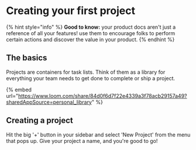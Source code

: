 # Creating your first project

{% hint style="info" %}
**Good to know:** your product docs aren't just a reference of all your features! use them to encourage folks to perform certain actions and discover the value in your product.
{% endhint %}

## The basics

Projects are containers for task lists. Think of them as a library for everything your team needs to get done to complete or ship a project.



{% embed url="https://www.loom.com/share/84d0f6d7f22e4339a3f78acb29157a49?sharedAppSource=personal_library" %}

## Creating a project

Hit the big '+' button in your sidebar and select 'New Project' from the menu that pops up. Give your project a name, and you're good to go!
